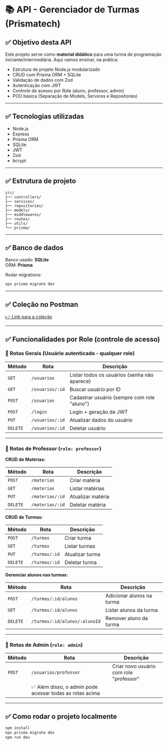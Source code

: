 # 📚 API - Gerenciador de Turmas (Prismatech)

## ✅ Objetivo desta API

Este projeto serve como **material didático** para uma turma de programação iniciante/intermediária. Aqui vamos ensinar, na prática:

- Estrutura de projeto Node.js modularizado
- CRUD com Prisma ORM + SQLite
- Validação de dados com Zod
- Autenticação com JWT
- Controle de acesso por Role (aluno, professor, admin)
- POO básica (Separação de Models, Services e Repositories)

---

## ✅ Tecnologias utilizadas

- Node.js
- Express
- Prisma ORM
- SQLite
- JWT
- Zod
- bcrypt

---

## ✅ Estrutura de projeto

```
src/
├── controllers/
├── services/
├── repositories/
├── models/
├── middlewares/
├── routes/
├── utils/
└── prisma/
```

---

## ✅ Banco de dados

Banco usado: **SQLite**  
ORM: **Prisma**

Rodar migrations:

```bash
npx prisma migrate dev
```

---

## ✅ Coleção no Postman

[👉 Link para a coleção](https://www.postman.com/cryosat-explorer-1990878/workspace/prismatech/collection/38333534-130441d0-fc6c-4e1c-a4d0-c3a347e82a61?action=share&creator=38333534)

---

## ✅ Funcionalidades por Role (controle de acesso)

### 📍 Rotas Gerais (Usuário autenticado - qualquer role)

| Método | Rota | Descrição |
|--|--|--|
| `GET` | `/usuarios` | Listar todos os usuários (senha não aparece) |
| `GET` | `/usuarios/:id` | Buscar usuário por ID |
| `POST` | `/usuarios` | Cadastrar usuário (sempre com role "aluno") |
| `POST` | `/login` | Login + geração de JWT |
| `PUT` | `/usuarios/:id` | Atualizar dados do usuário |
| `DELETE` | `/usuarios/:id` | Deletar usuário |

---

### 📍 Rotas de Professor (`role: professor`)

**CRUD de Matérias:**

| Método | Rota | Descrição |
|--|--|--|
| `POST` | `/materias` | Criar matéria |
| `GET` | `/materias` | Listar matérias |
| `PUT` | `/materias/:id` | Atualizar matéria |
| `DELETE` | `/materias/:id` | Deletar matéria |

**CRUD de Turmas:**

| Método | Rota | Descrição |
|--|--|--|
| `POST` | `/turmas` | Criar turma |
| `GET` | `/turmas` | Listar turmas |
| `PUT` | `/turmas/:id` | Atualizar turma |
| `DELETE` | `/turmas/:id` | Deletar turma |

**Gerenciar alunos nas turmas:**

| Método | Rota | Descrição |
|--|--|--|
| `POST` | `/turmas/:id/alunos` | Adicionar alunos na turma |
| `GET` | `/turmas/:id/alunos` | Listar alunos da turma |
| `DELETE` | `/turmas/:id/alunos/:alunoId` | Remover aluno da turma |

---

### 📍 Rotas de Admin (`role: admin`)

| Método | Rota | Descrição |
|--|--|--|
| `POST` | `/usuarios/professor` | Criar novo usuário com role "professor" |
| | ✅ Além disso, o admin pode acessar todas as rotas acima |

---

## ✅ Como rodar o projeto localmente

```bash
npm install
npx prisma migrate dev
npm run dev
```
